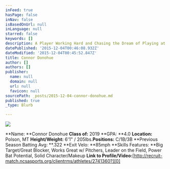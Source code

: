 ```yaml
---
inFeed: true
hasPage: false
inNav: false
isBasedOnUrl: null
inLanguage: null
starred: false
keywords: []
description: A Player Working Hard and Chasing the Dream of Playing at the Next Level
datePublished: '2015-12-04T00:46:08.932Z'
dateModified: '2015-12-04T00:45:52.847Z'
title: Connor Donohue
author: []
authors: []
publisher:
  name: null
  domain: null
  url: null
  favicon: null
sourcePath: _posts/2015-12-04-connor-donohue.md
published: true
_type: Blurb

---
```

![](https://the-grid-user-content.s3-us-west-2.amazonaws.com/2525c444-cf58-4e78-bb82-0eb42cfa681d.png)

**Name: **Connor Donohue **Class of:** 2019 **GPA: **4.0 **Location:** Polson, MT **Height/Weight:** 6'1" / 205lbs.**Positions:** C/1B/3B **Previous Season Batting Avg: **.322 **Exit Velo: **85mph **Skills Features: **Big Target/Great Blocker, Works Great w/ Pitchers, Leader on the Field, Power Bat Potential, Solid Character/Makeup **Link to Profile/Video:**[http://recruit-match.ncsasports.org/clientrms/athletes/2741360?][0]

[0]: http://recruit-match.ncsasports.org/clientrms/athletes/2741360